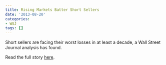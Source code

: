 ```yaml
---
title: Rising Markets Batter Short Sellers
date: '2013-08-20'
categories:
- WSJ
tags: []
---
```

Short sellers are facing their worst losses in at least a decade, a Wall Street Journal analysis has found.

Read the full story [here](https://www.wsj.com/articles/rising-markets-batter-short-sellers-1377048278).
